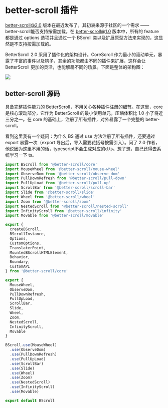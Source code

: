 # better-scroll 插件

better-scroll@2.0 版本在最近发布了，其初衷来源于社区的一个需求 —— better-scroll能否支持按需加载。在 better-scroll@1.0 版本中，所有的 feature 都是通过 options 选项并且通过一个 BScroll 类以及扩展原型方法来实现的，这显然是不支持按需加载的。

BetterScroll 2.0 采用了插件化的架构设计。CoreScroll 作为最小的滚动单元，暴露了丰富的事件以及钩子，其余的功能都由不同的插件来扩展，这样会让 BetterScroll 更加的灵活，也能解耦不同的场景。下面是整体的架构图：

<img src="https://p3-juejin.byteimg.com/tos-cn-i-k3u1fbpfcp/e940d8a3b1d04c24a356cc5ccb9d9ecd~tplv-k3u1fbpfcp-zoom-1.image" />

## better-scroll 源码

具备完整插件能力的 BetterScroll，不用关心各种插件注册的细节。在这里，core 是核心滚动部分，它作为 BetterScroll 的最小使用单元，压缩体积比 1.0 小了将近三分之一。在 core 的基础上，注册了所有插件，对外暴露了一个完整的 better-scroll。

看到这里我有一个疑问：为什么 BS 通过 use 方法注册了所有插件，还要通过 export 暴露一次（export 导出后，导入需要花括号按需引入）。问了 2.0 作者，他说因为这里不用的话，typescript不会生成对应的d.ts。想了想，自己还得去系统学习一下 ts。

```typescript
import BScroll from '@better-scroll/core'
import MouseWheel from '@better-scroll/mouse-wheel'
import ObserveDom from '@better-scroll/observe-dom'
import PullDownRefresh from '@better-scroll/pull-down'
import PullUpLoad from '@better-scroll/pull-up'
import ScrollBar from '@better-scroll/scroll-bar'
import Slide from '@better-scroll/slide'
import Wheel from '@better-scroll/wheel'
import Zoom from '@better-scroll/zoom'
import NestedScroll from '@better-scroll/nested-scroll'
import InfinityScroll from '@better-scroll/infinity'
import Movable from '@better-scroll/movable'

export {
  createBScroll,
  BScrollInstance,
  Options,
  CustomOptions,
  TranslaterPoint,
  MountedBScrollHTMLElement,
  Behavior,
  Boundary,
  CustomAPI
} from '@better-scroll/core'

export {
  MouseWheel,
  ObserveDom,
  PullDownRefresh,
  PullUpLoad,
  ScrollBar,
  Slide,
  Wheel,
  Zoom,
  NestedScroll,
  InfinityScroll,
  Movable
}

BScroll.use(MouseWheel)
  .use(ObserveDom)
  .use(PullDownRefresh)
  .use(PullUpLoad)
  .use(ScrollBar)
  .use(Slide)
  .use(Wheel)
  .use(Zoom)
  .use(NestedScroll)
  .use(InfinityScroll)
  .use(Movable)

export default BScroll
```
